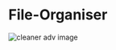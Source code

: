 # File-Organiser
![cleaner adv image](http://res.cloudinary.com/duyq1lcr1/image/upload/v1489493252/cleanerExample_naihcj.png)
